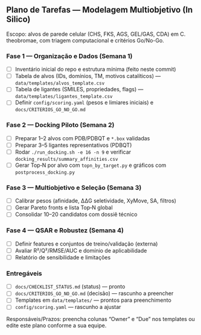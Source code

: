 ## Plano de Tarefas — Modelagem Multiobjetivo (In Silico)

Escopo: alvos de parede celular (CHS, FKS, AGS, GEL/GAS, CDA) em C. theobromae, com triagem computacional e critérios Go/No-Go.

### Fase 1 — Organização e Dados (Semana 1)
- [ ] Inventário inicial do repo e estrutura mínima (feito neste commit)
- [ ] Tabela de alvos (IDs, domínios, TM, motivos catalíticos) — `data/templates/alvos_template.csv`
- [ ] Tabela de ligantes (SMILES, propriedades, flags) — `data/templates/ligantes_template.csv`
- [ ] Definir `config/scoring.yaml` (pesos e limiares iniciais) e `docs/CRITERIOS_GO_NO_GO.md`

### Fase 2 — Docking Piloto (Semana 2)
- [ ] Preparar 1–2 alvos com PDB/PDBQT e `*.box` validadas
- [ ] Preparar 3–5 ligantes representativos (PDBQT)
- [ ] Rodar `./run_docking.sh -e 16 -n 9` e verificar `docking_results/summary_affinities.csv`
- [ ] Gerar Top‑N por alvo com `topn_by_target.py` e gráficos com `postprocess_docking.py`

### Fase 3 — Multiobjetivo e Seleção (Semana 3)
- [ ] Calibrar pesos (afinidade, ΔΔG seletividade, XyMove, SA, filtros)
- [ ] Gerar Pareto fronts e lista Top‑N global
- [ ] Consolidar 10–20 candidatos com dossiê técnico

### Fase 4 — QSAR e Robustez (Semana 4)
- [ ] Definir features e conjuntos de treino/validação (externa)
- [ ] Avaliar R²/Q²/RMSE/AUC e domínio de aplicabilidade
- [ ] Relatório de sensibilidade e limitações

### Entregáveis
- [ ] `docs/CHECKLIST_STATUS.md` (status) — pronto
- [ ] `docs/CRITERIOS_GO_NO_GO.md` (decisão) — rascunho a preencher
- [ ] Templates em `data/templates/` — prontos para preenchimento
- [ ] `config/scoring.yaml` — rascunho a ajustar

Responsáveis/Prazos: preencha colunas “Owner” e “Due” nos templates ou edite este plano conforme a sua equipe.


